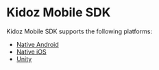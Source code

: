 
# Kidoz Mobile SDK
Kidoz Mobile SDK supports the following platforms:
- [Native Android](/Direct/Android)
- [Native iOS](https://github.com/Kidoz-SDK/kidoz-mobile-sdk/tree/main/Direct/iOS)
- [Unity](https://github.com/Kidoz-SDK/kidoz-mobile-sdk/tree/main/Direct/Unity)
